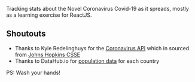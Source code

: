 Tracking stats about the Novel Coronavirus Covid-19 as it spreads, mostly as a learning exercise for ReactJS. 

## Shoutouts
- Thanks to Kyle Redelinghuys for the [Coronavirus API](https://covid19api.com) which in sourced from [Johns Hopkins CSSE](https://github.com/CSSEGISandData/COVID-19)
- Thanks to DataHub.io for [population data](https://datahub.io/core/population) for each country

PS: Wash your hands!
